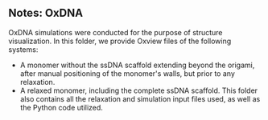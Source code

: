 ## Notes: OxDNA

OxDNA simulations were conducted for the purpose of structure visualization. In this folder, we provide Oxview files of the following systems:

* A monomer without the ssDNA scaffold extending beyond the origami, after manual positioning of the monomer's walls, but prior to any relaxation.
* A relaxed monomer, including the complete ssDNA scaffold. This folder also contains all the relaxation and simulation input files used, as well as the Python code utilized.
